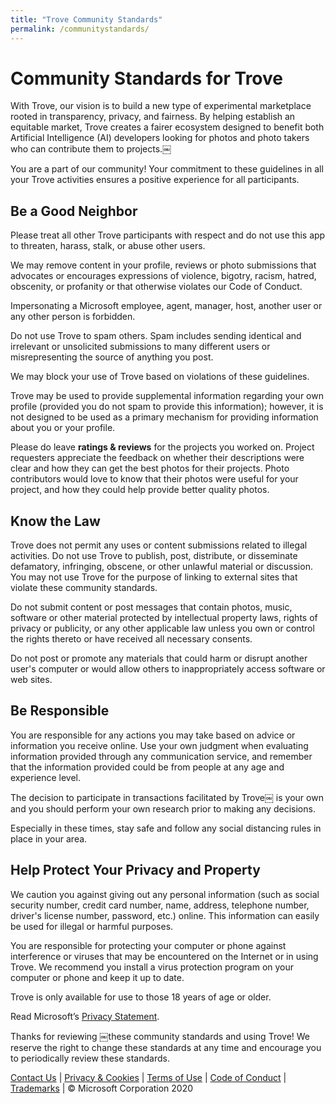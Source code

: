 ```yaml
---
title: "Trove Community Standards"
permalink: /communitystandards/
---
```


# Community Standards for Trove

With Trove, our vision is to build a new type of experimental marketplace  rooted in transparency, privacy, and fairness. By helping establish an equitable market, Trove creates a fairer ecosystem designed to benefit both Artificial Intelligence (AI) developers looking for photos and photo takers who can contribute them to projects.￼

You are a part of our community! Your commitment to these guidelines in all your Trove activities ensures a positive experience for all participants. 

## Be a Good Neighbor

Please treat all other Trove participants with respect and do not use this app to threaten, harass, stalk, or abuse other users.

We may remove content in your profile, reviews or photo submissions that advocates or encourages expressions of violence, bigotry, racism, hatred, obscenity, or profanity or that otherwise violates our Code of Conduct.

Impersonating a Microsoft employee, agent, manager, host, another user or any other person is forbidden.

Do not use Trove to spam others. Spam includes sending identical and irrelevant or unsolicited submissions to many different users or misrepresenting the source of anything you post. 

We may block your use of Trove based on violations of these guidelines.

Trove may be used to provide supplemental information regarding your own profile (provided you do not spam to provide this information); however, it is not designed to be used as a primary mechanism for providing information about you or your profile.

Please do leave **ratings & reviews** for the projects you worked on. Project requesters appreciate the feedback on whether their descriptions were clear and how they can get the best photos for their projects. Photo contributors would love to know that their photos were useful for your project, and how they could help provide better quality photos. 

## Know the Law

Trove does not permit any uses or content submissions related to illegal activities.  Do not use Trove to publish, post, distribute, or disseminate defamatory, infringing, obscene, or other unlawful material or discussion. You may not use Trove for the purpose of linking to external sites that violate these community standards.

Do not submit content or post messages that contain photos, music, software or other material protected by intellectual property laws, rights of privacy or publicity, or any other applicable law unless you own or control the rights thereto or have received all necessary consents. 

Do not post or promote any materials that could harm or disrupt another user's computer or would allow others to inappropriately access software or web sites.

## Be Responsible
You are responsible for any actions you may take based on advice or information you receive online. Use your own judgment when evaluating information provided through any communication service, and remember that the information provided could be from people at any age and experience level. 

The decision to participate in transactions facilitated by Trove￼ is your own and you should perform your own research prior to making any decisions.

Especially in these times, stay safe and follow any social distancing rules in place in your area.

## Help Protect Your Privacy and Property

We caution you against giving out any personal information (such as social security number, credit card number, name, address, telephone number, driver's license number, password, etc.) online. This information can easily be used for illegal or harmful purposes.

You are responsible for protecting your computer or phone against interference or viruses that may be encountered on the Internet or in using Trove. We recommend you install a virus protection program on your computer or phone and keep it up to date.

Trove is only available for use to those 18 years of age or older.

Read Microsoft’s [Privacy Statement](https://microsoft.com/privacy).

Thanks for reviewing ￼these community standards and using Trove! We reserve the right to change these standards at any time and encourage you to periodically review these standards.

[Contact Us](https://aka.ms/trovefeedback) | [Privacy & Cookies](https://go.microsoft.com/fwlink/?LinkId=521839) | [Terms of Use](https://aka.ms/trovetermsofuse) | [Code of Conduct](https://aka.ms/trovecommunitystandards) | [Trademarks](https://go.microsoft.com/fwlink/?LinkId=506942) | © Microsoft Corporation 2020



